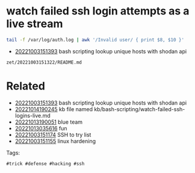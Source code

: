 # watch failed ssh login attempts as a live stream

```bash
tail -f /var/log/auth.log | awk '/Invalid user/ { print $8, $10 }'
```

- [20221003151393](/zet/20221003151393/README.md) bash scripting lookup unique hosts with shodan api

` zet/20221003151322/README.md `

# Related

- [20221003151393](/zet/20221003151393/README.md) bash scripting lookup unique hosts with shodan api
- [20221014190245](/zet/20221014190245/README.md) kb file named kb/bash-scripting/watch-failed-ssh-logins-live.md
- [20221013190051](/zet/20221013190051/README.md) blue team
- [20221013035616](/zet/20221013035616/README.md) fun
- [20221003151174](/zet/20221003151174/README.md) SSH to try list
- [20221003151155](/zet/20221003151155/README.md) linux hardening

Tags:

    #trick #defense #hacking #ssh
